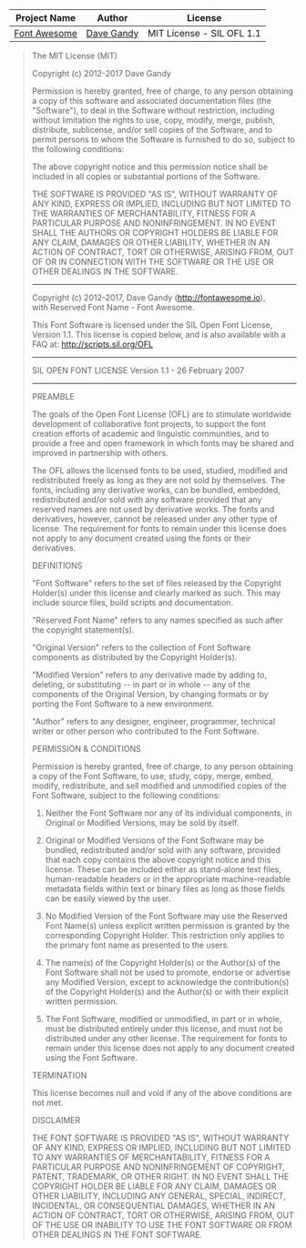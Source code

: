 Project Name | Author | License
-------------|--------|--------
[Font Awesome](https://github.com/FortAwesome/Font-Awesome) | [Dave Gandy](http://fontawesome.io) | MIT License - SIL OFL 1.1

>The MIT License (MIT)
>
>Copyright (c) 2012-2017 Dave Gandy
>
>Permission is hereby granted, free of charge, to any person obtaining a copy
>of this software and associated documentation files (the "Software"), to deal
>in the Software without restriction, including without limitation the rights
>to use, copy, modify, merge, publish, distribute, sublicense, and/or sell
>copies of the Software, and to permit persons to whom the Software is
>furnished to do so, subject to the following conditions:
>
>The above copyright notice and this permission notice shall be included in all
>copies or substantial portions of the Software.
>
>THE SOFTWARE IS PROVIDED "AS IS", WITHOUT WARRANTY OF ANY KIND, EXPRESS OR
>IMPLIED, INCLUDING BUT NOT LIMITED TO THE WARRANTIES OF MERCHANTABILITY,
>FITNESS FOR A PARTICULAR PURPOSE AND NONINFRINGEMENT. IN NO EVENT SHALL THE
>AUTHORS OR COPYRIGHT HOLDERS BE LIABLE FOR ANY CLAIM, DAMAGES OR OTHER
>LIABILITY, WHETHER IN AN ACTION OF CONTRACT, TORT OR OTHERWISE, ARISING FROM,
>OUT OF OR IN CONNECTION WITH THE SOFTWARE OR THE USE OR OTHER DEALINGS IN THE
>SOFTWARE.
>
>-----------------------------
>
>Copyright (c) 2012-2017, Dave Gandy (http://fontawesome.io),<br/>
>with Reserved Font Name - Font Awesome.
>
>This Font Software is licensed under the SIL Open Font License, Version 1.1.
>This license is copied below, and is also available with a FAQ at:
>http://scripts.sil.org/OFL
>
>
>-----------------------------------------------------------
>
>SIL OPEN FONT LICENSE Version 1.1 - 26 February 2007
>
>-----------------------------------------------------------
>
>PREAMBLE
>
>The goals of the Open Font License (OFL) are to stimulate worldwide
>development of collaborative font projects, to support the font creation
>efforts of academic and linguistic communities, and to provide a free and
>open framework in which fonts may be shared and improved in partnership
>with others.
>
>The OFL allows the licensed fonts to be used, studied, modified and
>redistributed freely as long as they are not sold by themselves. The
>fonts, including any derivative works, can be bundled, embedded, 
>redistributed and/or sold with any software provided that any reserved
>names are not used by derivative works. The fonts and derivatives,
>however, cannot be released under any other type of license. The
>requirement for fonts to remain under this license does not apply
>to any document created using the fonts or their derivatives.
>
>DEFINITIONS
>
>"Font Software" refers to the set of files released by the Copyright
>Holder(s) under this license and clearly marked as such. This may
>include source files, build scripts and documentation.
>
>"Reserved Font Name" refers to any names specified as such after the
>copyright statement(s).
>
>"Original Version" refers to the collection of Font Software components as
>distributed by the Copyright Holder(s).
>
>"Modified Version" refers to any derivative made by adding to, deleting,
>or substituting -- in part or in whole -- any of the components of the
>Original Version, by changing formats or by porting the Font Software to a
>new environment.
>
>"Author" refers to any designer, engineer, programmer, technical
>writer or other person who contributed to the Font Software.
>
>PERMISSION & CONDITIONS
>
>Permission is hereby granted, free of charge, to any person obtaining
>a copy of the Font Software, to use, study, copy, merge, embed, modify,
>redistribute, and sell modified and unmodified copies of the Font
>Software, subject to the following conditions:
>
>1) Neither the Font Software nor any of its individual components,
>in Original or Modified Versions, may be sold by itself.
>
>2) Original or Modified Versions of the Font Software may be bundled,
>redistributed and/or sold with any software, provided that each copy
>contains the above copyright notice and this license. These can be
>included either as stand-alone text files, human-readable headers or
>in the appropriate machine-readable metadata fields within text or
>binary files as long as those fields can be easily viewed by the user.
>
>3) No Modified Version of the Font Software may use the Reserved Font
>Name(s) unless explicit written permission is granted by the corresponding
>Copyright Holder. This restriction only applies to the primary font name as
>presented to the users.
>
>4) The name(s) of the Copyright Holder(s) or the Author(s) of the Font
>Software shall not be used to promote, endorse or advertise any
>Modified Version, except to acknowledge the contribution(s) of the
>Copyright Holder(s) and the Author(s) or with their explicit written
>permission.
>
>5) The Font Software, modified or unmodified, in part or in whole,
>must be distributed entirely under this license, and must not be
>distributed under any other license. The requirement for fonts to
>remain under this license does not apply to any document created
>using the Font Software.
>
>TERMINATION
>
>This license becomes null and void if any of the above conditions are
>not met.
>
>DISCLAIMER
>
>THE FONT SOFTWARE IS PROVIDED "AS IS", WITHOUT WARRANTY OF ANY KIND,
>EXPRESS OR IMPLIED, INCLUDING BUT NOT LIMITED TO ANY WARRANTIES OF
>MERCHANTABILITY, FITNESS FOR A PARTICULAR PURPOSE AND NONINFRINGEMENT
>OF COPYRIGHT, PATENT, TRADEMARK, OR OTHER RIGHT. IN NO EVENT SHALL THE
>COPYRIGHT HOLDER BE LIABLE FOR ANY CLAIM, DAMAGES OR OTHER LIABILITY,
>INCLUDING ANY GENERAL, SPECIAL, INDIRECT, INCIDENTAL, OR CONSEQUENTIAL
>DAMAGES, WHETHER IN AN ACTION OF CONTRACT, TORT OR OTHERWISE, ARISING
>FROM, OUT OF THE USE OR INABILITY TO USE THE FONT SOFTWARE OR FROM
>OTHER DEALINGS IN THE FONT SOFTWARE.

